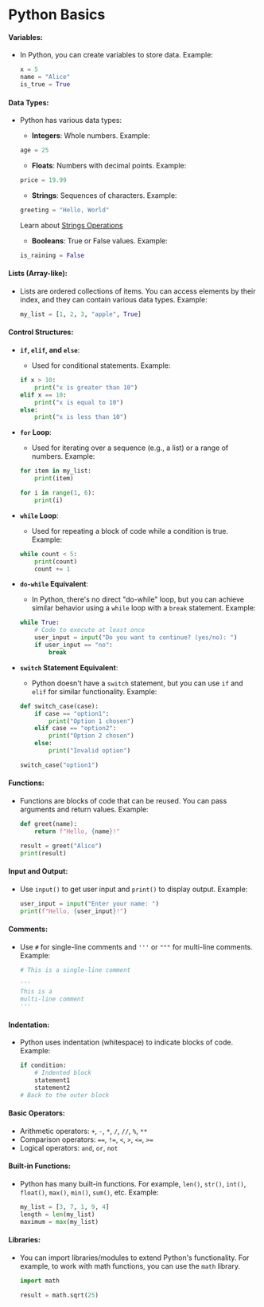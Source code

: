 # Python Basics

#### Variables:
- In Python, you can create variables to store data. Example:
    ```python
    x = 5
    name = "Alice"
    is_true = True
    ```

#### Data Types:
- Python has various data types:

    - **Integers**: Whole numbers. Example:
    ```python
    age = 25
    ```

    - **Floats**: Numbers with decimal points. Example:
    ```python
    price = 19.99
    ```

    - **Strings**: Sequences of characters. Example:
    ```python
    greeting = "Hello, World"
    ```
    Learn about [Strings Operations](https://github.com/acsoteldo/Python-NOTES/blob/main/string-operations.md)

    - **Booleans**: True or False values. Example:
    ```python
    is_raining = False
    ```

#### Lists (Array-like):
- Lists are ordered collections of items. You can access elements by their index, and they can contain various data types. Example:
    ```python
    my_list = [1, 2, 3, "apple", True]
    ```

#### Control Structures:
- **`if`, `elif`, and `else`**:
    - Used for conditional statements. Example:
    ```python
    if x > 10:
        print("x is greater than 10")
    elif x == 10:
        print("x is equal to 10")
    else:
        print("x is less than 10")
    ```

- **`for` Loop**:
    - Used for iterating over a sequence (e.g., a list) or a range of numbers. Example:
    ```python
    for item in my_list:
        print(item)

    for i in range(1, 6):
        print(i)
    ```

- **`while` Loop**:
    - Used for repeating a block of code while a condition is true. Example:
    ```python
    while count < 5:
        print(count)
        count += 1
    ```

- **`do-while` Equivalent**:
    - In Python, there's no direct "do-while" loop, but you can achieve similar behavior using a `while` loop with a `break` statement. Example:
    ```python
    while True:
        # Code to execute at least once
        user_input = input("Do you want to continue? (yes/no): ")
        if user_input == "no":
            break
    ```

- **`switch` Statement Equivalent**:
    - Python doesn't have a `switch` statement, but you can use `if` and `elif` for similar functionality. Example:
    ```python
    def switch_case(case):
        if case == "option1":
            print("Option 1 chosen")
        elif case == "option2":
            print("Option 2 chosen")
        else:
            print("Invalid option")

    switch_case("option1")
    ```


#### Functions:
- Functions are blocks of code that can be reused. You can pass arguments and return values. Example:
    ```python
    def greet(name):
        return f"Hello, {name}!"

    result = greet("Alice")
    print(result)
    ```

#### Input and Output:
- Use `input()` to get user input and `print()` to display output. Example:
    ```python
    user_input = input("Enter your name: ")
    print(f"Hello, {user_input}!")
    ```

#### Comments:
- Use `#` for single-line comments and `'''` or `"""` for multi-line comments. Example:
    ```python
    # This is a single-line comment

    '''
    This is a
    multi-line comment
    '''
    ```

#### Indentation:
- Python uses indentation (whitespace) to indicate blocks of code. Example:
    ```python
    if condition:
        # Indented block
        statement1
        statement2
    # Back to the outer block
    ```

#### Basic Operators:
- Arithmetic operators: `+`, `-`, `*`, `/`, `//`, `%`, `**`
- Comparison operators: `==`, `!=`, `<`, `>`, `<=`, `>=`
- Logical operators: `and`, `or`, `not`

#### Built-in Functions:
- Python has many built-in functions. For example, `len()`, `str()`, `int()`, `float()`, `max()`, `min()`, `sum()`, etc. Example:
    ```python
    my_list = [3, 7, 1, 9, 4]
    length = len(my_list)
    maximum = max(my_list)
    ```

#### Libraries:
- You can import libraries/modules to extend Python's functionality. For example, to work with math functions, you can use the `math` library.
    ```python
    import math

    result = math.sqrt(25)
    ```

